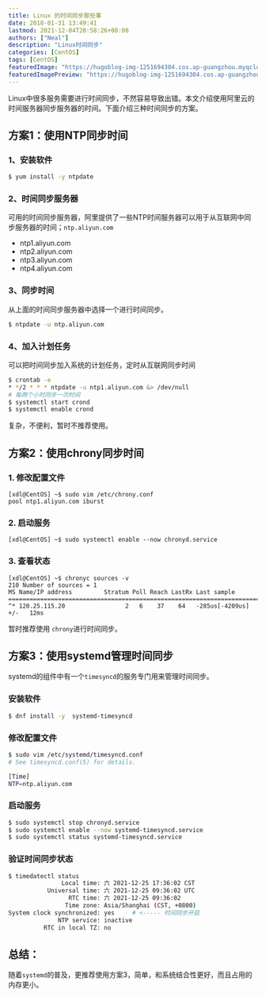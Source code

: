 ```yaml
---
title: Linux 的时间同步那些事
date: 2018-01-31 13:49:41
lastmod: 2021-12-04T20:58:26+08:00
authors: ["Neal"]
description: "Linux时间同步"
categories: [CentOS]
tags: [CentOS]
featuredImage: "https://hugoblog-img-1251694304.cos.ap-guangzhou.myqcloud.com/blog/time-sync.svg"
featuredImagePreview: "https://hugoblog-img-1251694304.cos.ap-guangzhou.myqcloud.com/blog/time-sync.svg"
---
```

Linux中很多服务需要进行时间同步，不然容易导致出错。本文介绍使用阿里云的时间服务器同步服务器的时间。下面介绍三种时间同步的方案。
<!--more-->

## 方案1：使用NTP同步时间

### 1、安装软件

```sh
$ yum install -y ntpdate
```

### 2、时间同步服务器
可用的时间同步服务器，阿里提供了一些NTP时间服务器可以用于从互联网中同步服务器的时间；`ntp.aliyun.com`

- ntp1.aliyun.com
- ntp2.aliyun.com
- ntp3.aliyun.com
- ntp4.aliyun.com

### 3、同步时间
从上面的时间同步服务器中选择一个进行时间同步。

```sh
$ ntpdate -u ntp.aliyun.com
```

### 4、加入计划任务
可以把时间同步加入系统的计划任务，定时从互联网同步时间

```sh
$ crontab -e
* */2 * * * ntpdate -u ntp1.aliyun.com &> /dev/null
# 每两个小时同步一次时间
$ systemctl start crond
$ systemctl enable crond
```

复杂，不便利，暂时不推荐使用。

## 方案2：使用chrony同步时间

### 1. 修改配置文件

```shell
[xdl@CentOS] ~$ sudo vim /etc/chrony.conf
pool ntp1.aliyun.com iburst
```

### 2. 启动服务

```shell
[xdl@CentOS] ~$ sudo systemctl enable --now chronyd.service
```

### 3. 查看状态

```shell
[xdl@CentOS] ~$ chronyc sources -v
210 Number of sources = 1
MS Name/IP address         Stratum Poll Reach LastRx Last sample
===============================================================================
^* 120.25.115.20                 2   6    37    64   -285us[-4209us] +/-   12ms
```

暂时推荐使用 `chrony`进行时间同步。

## 方案3：使用systemd管理时间同步

systemd的组件中有一个`timesyncd`的服务专门用来管理时间同步。

### 安装软件

```sh
$ dnf install -y  systemd-timesyncd
```

### 修改配置文件

```sh
$ sudo vim /etc/systemd/timesyncd.conf
# See timesyncd.conf(5) for details.

[Time]
NTP=ntp.aliyun.com
```

### 启动服务

```sh
$ sudo systemctl stop chronyd.service
$ sudo systemctl enable --now systemd-timesyncd.service
$ sudo systemctl status systemd-timesyncd.service
```

### 验证时间同步状态

```sh
$ timedatectl status
               Local time: 六 2021-12-25 17:36:02 CST
           Universal time: 六 2021-12-25 09:36:02 UTC
                 RTC time: 六 2021-12-25 09:36:02
                Time zone: Asia/Shanghai (CST, +0800)
System clock synchronized: yes     # <----- 时间同步开启
              NTP service: inactive
          RTC in local TZ: no
```

## 总结：

随着`systemd`的普及，更推荐使用方案3，简单，和系统结合性更好，而且占用的内存更小。
